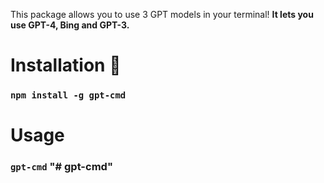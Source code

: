 This package allows you to use 3 GPT models in your terminal! **It lets you use GPT-4, Bing and GPT-3.**
# Installation 🤖
### ```npm install -g gpt-cmd```
# Usage  
### ```gpt-cmd```    "# gpt-cmd" 
